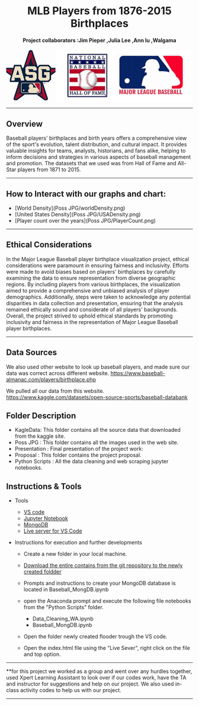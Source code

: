 <h1 align="center">MLB Players from 1876-2015 Birthplaces </h1>
<h4 align="center"> Project collaborators :Jim Pieper ,Julia Lee ,Ann lu ,Walgama</h4>

<div align="center">
	<img src="Poss JPG/ReadmeImmage.png">
</div>

*********
## Overview

Baseball players' birthplaces and birth years offers a comprehensive view of the sport's evolution, talent distribution, and cultural impact. It provides valuable insights for teams, analysts, historians, and fans alike, helping to inform decisions and strategies in various aspects of baseball management and promotion. The datasets that we used was from Hall of Fame and All-Star players from 1871 to 2015.
***********
## How to Interact with our graphs and chart:
- [World Density](Poss JPG/worldDensity.png)
- [United States Density](Poss JPG/USADensity.png)
- [Player count over the years](Poss JPG/PlayerCount.png)

**********
## Ethical Considerations

In the Major League Baseball player birthplace visualization project, ethical considerations were paramount in ensuring fairness and inclusivity. Efforts were made to avoid biases based on players' birthplaces by carefully examining the data to ensure representation from diverse geographic regions. By including players from various birthplaces, the visualization aimed to provide a comprehensive and unbiased analysis of player demographics. Additionally, steps were taken to acknowledge any potential disparities in data collection and presentation, ensuring that the analysis remained ethically sound and considerate of all players' backgrounds. Overall, the project strived to uphold ethical standards by promoting inclusivity and fairness in the representation of Major League Baseball player birthplaces.

**********
## Data Sources

We also used other website to look up baseball players, and made sure our data was correct across different website.
https://www.baseball-almanac.com/players/birthplace.php

We pulled all our data from this website.
https://www.kaggle.com/datasets/open-source-sports/baseball-databank

## Folder Description
- KagleData: This folder contains all the source data that downloaded from the kaggle site.
- Poss JPG : This folder contains all the images used in the web site.
- Presentation : Final presentation of the project work:
- Proposal : This folder contains the project proposal. 
- Python Scripts : All the data cleaning and web scraping jupyter notebooks.

## Instructions & Tools 
- Tools 
  - [VS code](https://code.visualstudio.com/download)
  - [Jupyter Notebook](https://docs.anaconda.com/anaconda/install/)
  - [MongoDB](https://www.mongodb.com/try/download/community)
  - [Live server for VS Code](https://marketplace.visualstudio.com/items?itemName=ritwickdey.LiveServer)
  
- Instructions for execution and further developments
  - Create a new folder  in your local machine.
  - [Download the entire contains from the git repository to the newly created foldder ]()
  - Prompts and instructions to create your MongoDB database is located in Baseball_MongDB.ipynb 
  - open the Anaconda prompt and execute the following file notebooks from the "Python Scripts" folder.
	- Data_Cleaning_WA.ipynb
	- Baseball_MongDB.ipynb
	
  - Open the folder newly created flooder trough the VS code.
  - Open the index.html file using the "Live Sever", right click on the file and top option.   


**********
**for this project we worked as a group and went over any hurdles together, used Xpert Learning Assistant to look over if our codes work, have the TA and instructor for suggestions and help on our project. We also used in-class activity codes to help us with our project.
********
   
